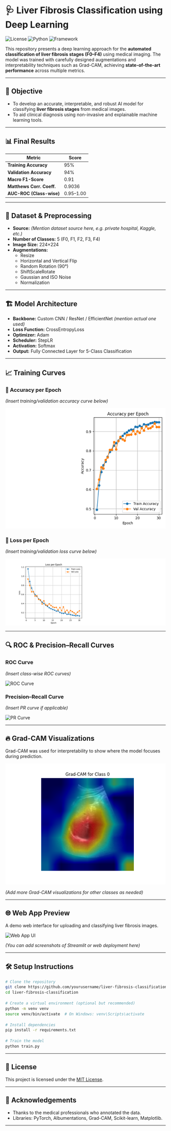 # 🩺 Liver Fibrosis Classification using Deep Learning

![License](https://img.shields.io/badge/license-MIT-blue.svg)
![Python](https://img.shields.io/badge/Python-3.8%2B-green.svg)
![Framework](https://img.shields.io/badge/Framework-PyTorch-red.svg)

This repository presents a deep learning approach for the **automated classification of liver fibrosis stages (F0–F4)** using medical imaging. The model was trained with carefully designed augmentations and interpretability techniques such as Grad-CAM, achieving **state-of-the-art performance** across multiple metrics.

---

## 🧠 Objective

- To develop an accurate, interpretable, and robust AI model for classifying **liver fibrosis stages** from medical images.
- To aid clinical diagnosis using non-invasive and explainable machine learning tools.

---

## 📊 Final Results

| Metric                      | Score           |
|----------------------------|-----------------|
| **Training Accuracy**      | 95%             |
| **Validation Accuracy**    | 94%             |
| **Macro F1-Score**         | 0.91            |
| **Matthews Corr. Coeff.**  | 0.9036          |
| **AUC-ROC (Class-wise)**   | 0.95–1.00       |
---

## 🧪 Dataset & Preprocessing

- **Source:** *(Mention dataset source here, e.g. private hospital, Kaggle, etc.)*
- **Number of Classes:** 5 (F0, F1, F2, F3, F4)
- **Image Size:** 224×224
- **Augmentations:**
  - Resize
  - Horizontal and Vertical Flip
  - Random Rotation (90°)
  - ShiftScaleRotate
  - Gaussian and ISO Noise
  - Normalization

---

## 🏗️ Model Architecture

- **Backbone:** Custom CNN / ResNet / EfficientNet *(mention actual one used)*
- **Loss Function:** CrossEntropyLoss
- **Optimizer:** Adam
- **Scheduler:** StepLR
- **Activation:** Softmax
- **Output:** Fully Connected Layer for 5-Class Classification

---

## 📈 Training Curves

### 🔹 Accuracy per Epoch
*(Insert training/validation accuracy curve below)*

![Accuracy Curve](outputs/accuracy.png)

### 🔹 Loss per Epoch
*(Insert training/validation loss curve below)*

![Loss Curve](outputs/Loss.png)

---

## 🔍 ROC & Precision–Recall Curves

### ROC Curve
*(Insert class-wise ROC curves)*

![ROC Curve](assets/roc_curve.png)

### Precision–Recall Curve
*(Insert PR curve if applicable)*

![PR Curve](assets/precision_recall.png)

---

## 🔥 Grad-CAM Visualizations

Grad-CAM was used for interpretability to show where the model focuses during prediction.

![Grad-CAM for Class 0](outputs/Gradcam.png)

*(Add more Grad-CAM visualizations for other classes as needed)*

---

## 🌐 Web App Preview

A demo web interface for uploading and classifying liver fibrosis images.

![Web App UI](assets/web_ui.png)

*(You can add screenshots of Streamlit or web deployment here)*

---

## 🛠️ Setup Instructions

```bash
# Clone the repository
git clone https://github.com/yourusername/liver-fibrosis-classification.git
cd liver-fibrosis-classification

# Create a virtual environment (optional but recommended)
python -m venv venv
source venv/bin/activate  # On Windows: venv\Scripts\activate

# Install dependencies
pip install -r requirements.txt

# Train the model
python train.py

```

---


## 📜 License

This project is licensed under the [MIT License](LICENSE).

---

## 🙏 Acknowledgements

- Thanks to the medical professionals who annotated the data.
- Libraries: PyTorch, Albumentations, Grad-CAM, Scikit-learn, Matplotlib.

---
